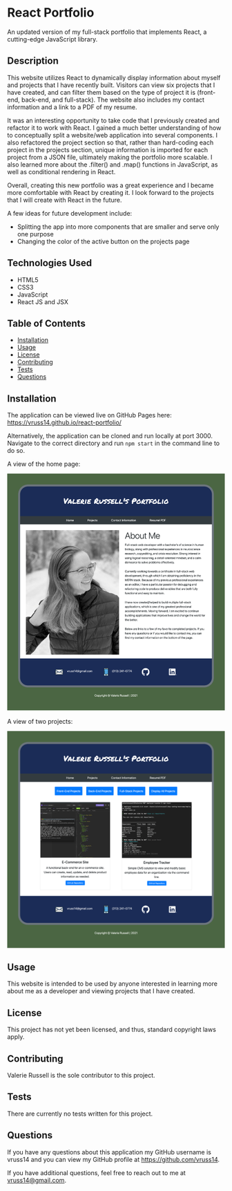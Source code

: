 # React Portfolio

An updated version of my full-stack portfolio that implements React, a cutting-edge JavaScript library.

## Description

This website utilizes React to dynamically display information about myself and projects that I have recently built. Visitors can view six projects that I have created, and can filter them based on the type of project it is (front-end, back-end, and full-stack). The website also includes my contact information and a link to a PDF of my resume.

It was an interesting opportunity to take code that I previously created and refactor it to work with React. I gained a much better understanding of how to conceptually split a website/web application into several components. I also refactored the project section so that, rather than hard-coding each project in the projects section, unique information is imported for each project from a JSON file, ultimately making the portfolio more scalable. I also learned more about the .filter() and .map() functions in JavaScript, as well as conditional rendering in React.

Overall, creating this new portfolio was a great experience and I became more comfortable with React by creating it. I look forward to the projects that I will create with React in the future.

A few ideas for future development include:

- Splitting the app into more components that are smaller and serve only one purpose
- Changing the color of the active button on the projects page

## Technologies Used

- HTML5
- CSS3
- JavaScript
- React JS and JSX

## Table of Contents

- [Installation](#Installation)
- [Usage](#Usage)
- [License](#License)
- [Contributing](#Contributing)
- [Tests](#Tests)
- [Questions](#Questions)
            
## Installation

The application can be viewed live on GitHub Pages here: https://vruss14.github.io/react-portfolio/

Alternatively, the application can be cloned and run locally at port 3000. Navigate to the correct directory and run ```npm start``` in the command line to do so.

A view of the home page:

![homepage](public/images/screenshots/original/react-portfolio-home.png)

A view of two projects:

![filtered projects](public/images/screenshots/original/react-portfolio-projects.png)

## Usage

This website is intended to be used by anyone interested in learning more about me as a developer and viewing projects that I have created.

## License

This project has not yet been licensed, and thus, standard copyright laws apply.
            
## Contributing

Valerie Russell is the sole contributor to this project. 
            
## Tests

There are currently no tests written for this project.
            
## Questions

If you have any questions about this application my GitHub username is vruss14 and you can view my GitHub profile at https://github.com/vruss14.

If you have additional questions, feel free to reach out to me at vruss14@gmail.com.
